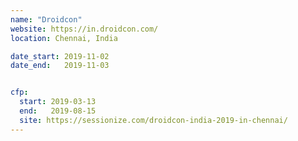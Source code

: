 ```yaml
---
name: "Droidcon"
website: https://in.droidcon.com/
location: Chennai, India

date_start: 2019-11-02
date_end:   2019-11-03


cfp:
  start: 2019-03-13
  end:   2019-08-15
  site: https://sessionize.com/droidcon-india-2019-in-chennai/
---
```

